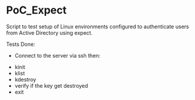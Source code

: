 # PoC_Expect

Script to test setup of Linux environments configured to authenticate users from Active Directory using expect.

Tests Done:

- Connect to the server via ssh then:
+ kinit
+ klist
+ kdestroy
+ verify if the key get destroyed
+ exit
